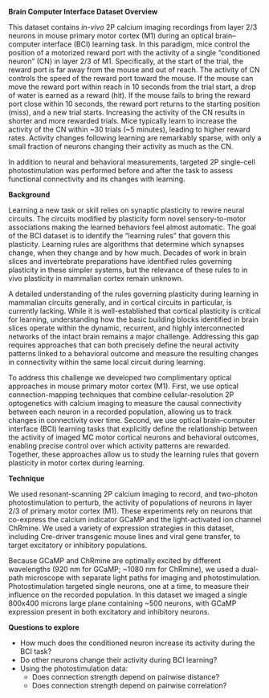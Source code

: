 **Brain Computer Interface Dataset Overview** 

This dataset contains <i>in-vivo</i> 2P calcium imaging recordings from layer 2/3 neurons in mouse 
primary motor cortex (M1) during an optical brain–computer interface (BCI) learning task. 
In this paradigm, mice control the position of a motorized reward port with the activity of a single 
“conditioned neuron” (CN) in layer 2/3 of M1. Specifically, at the start of the trial, the reward port 
is far away from the mouse and out of reach. The activity of CN controls the speed of the reward port 
toward the mouse. If the mouse can move the reward port within reach in 10 seconds from the trial start, 
a drop of water is earned as a reward (hit). If the mouse fails to bring the reward port close within 
10 seconds, the reward port returns to the starting position (miss), and a new trial starts. 
Increasing the activity of the CN results in shorter and more rewarded trials. Mice typically learn 
to increase the activity of the CN within ~30 trials (~5 minutes), leading to higher reward rates. 
Activity changes following learning are remarkably sparse, with only a small fraction of neurons 
changing their activity as much as the CN. 

In addition to neural and behavioral measurements, targeted 2P single-cell photostimulation was
performed before and after the task to assess functional connectivity and its changes with learning. 

**Background** 

Learning a new task or skill relies on synaptic plasticity to rewire neural circuits. The circuits 
modified by plasticity form novel sensory-to-motor associations making the learned behaviors feel 
almost automatic. The goal of the BCI dataset is to identify the “learning rules” that govern this 
plasticity. Learning rules are algorithms that determine which synapses change, when they change
and by how much. Decades of work in brain slices and invertebrate preparations have identified 
rules governing plasticity in these simpler systems, but the relevance of these rules to in vivo
plasticity in mammalian cortex remain unknown.  

A detailed understanding of the rules governing plasticity during learning in mammalian circuits 
generally, and in cortical circuits in particular, is currently lacking. While it is well-established 
that cortical plasticity is critical for learning, understanding how the basic building blocks 
identified in brain slices operate within the dynamic, recurrent, and highly interconnected networks 
of the intact brain remains a major challenge. Addressing this gap requires approaches that can both
precisely define the neural activity patterns linked to a behavioral outcome and measure the resulting
changes in connectivity within the same local circuit during learning. 

To address this challenge we developed two complimentary optical approaches in mouse primary motor 
cortex (M1). First, we use optical connection-mapping techniques that combine cellular-resolution 
2P optogenetics with calcium imaging to measure the causal connectivity between each neuron in a 
recorded population, allowing us to track changes in connectivity over time. Second, we use 
optical brain–computer interface (BCI) learning tasks that explicitly define the relationship 
between the activity of imaged MC motor cortical neurons and behavioral outcomes, enabling precise 
control over which activity patterns are rewarded. Together, these approaches allow us to study 
the learning rules that govern plasticity in motor cortex during learning.  

**Technique** 

We used resonant-scanning 2P calcium imaging to record, and two-photon photostimulation to perturb, 
the activity of populations of neurons in layer 2/3 of primary motor cortex (M1). 
These experiments rely on neurons that co-express the calcium indicator GCaMP and the 
light-activated ion channel ChRmine. We used a variety of expression strategies in this dataset, 
including Cre-driver transgenic mouse lines and viral gene transfer, to target excitatory or 
inhibitory populations. 

Because GCaMP and ChRmine are optimally excited by different wavelengths (920 nm for GCaMP; 
~1080 nm for ChRmine), we used a dual-path microscope with separate light paths for imaging 
and photostimulation. Photostimulation targeted single neurons, one at a time, to measure 
their influence on the recorded population. In this dataset we imaged a single 800x400 microns
 large plane containing ~500 neurons, with GCaMP expression present in both excitatory and inhibitory neurons.

 **Questions to explore** 
* How much does the conditioned neuron increase its activity during the BCI task? 
* Do other neurons change their activity during BCI learning? 
* Using the photostimulation data: 
    * Does connection strength depend on pairwise distance? 
    * Does connection strength depend on pairwise correlation? 